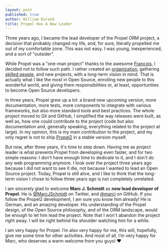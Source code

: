 ```yaml
---
layout: post
published: true
author: William Durand
title: Propel Has A New Leader
---
```


Three years ago, I became the lead developer of the Propel ORM project, a decision that probably changed
my life, and, for sure, literally propelled me out of my comfortable zone. This was not easy. I was young,
inexperienced, and a sort of "outsider".

<!-- more -->

While Propel was a "one-man project" thanks to the awesome [François](https://twitter.com/francoisz), I decided
not to follow such path. I rather created an [organization](https://github.com/propelorm), gathering [skilled
people](https://github.com/orgs/propelorm/members), and new projects, with a long-term vision in mind. That
is actually what I like the most in Open Source, enrolling new people to this wonderful world, and giving them
responsibilities or, at least, opportunities to become Open Source developers.

In three years, Propel grew up a lot: a brand new upcoming version, more documentation, more tests, more components
to integrate with various frameworks, but also more standard tools and best practices. The whole project moved to
Git and GitHub, I simplified the way releases were built, as well as, how one could contribute to the project (code
but also documentation and, generally speaking, everything related to the project at large). In my opinion, this is
my main contribution to the project, and my only regret is not to ship [Propel2](https://github.com/propelorm/Propel2)
in a stable version myself.

But now, after three years, it's time to step down. Having me as project leader is what prevents Propel from
developing even faster, and for two simple reasons: I don't have enough time to dedicate to it, and I don't do any
web programming anymore. I took over the project three years ago because I did not want to see it die, not because
I wanted to lead an Open Source project. Today, Propel is still alive, and I like to think that the long-term vision
I chose to follow three years ago is not completely unrelated.

I am sincerely glad to welcome **Marc J. Schmidt** as **new lead developer of Propel**. He is
[@MarcJSchmidt](https://twitter.com/MarcJSchmidt) on Twitter, and [@marcj](https://github.com/marcj) on GitHub.
If you follow the Propel2 development, I am sure you know him already! He is German, and an amazing developer. His
understanding of the Propel design, of the Open Source philosophy, and of the ORM landscape, would be enough to let
him lead the project. Note that I won't abandon the project right away. I will be right behind his shoulder watching
him for a while.

I am very happy for Propel. I’m also very happy for me, this will, hopefully, give me some time for other activities.
And most of all, I’m very happy for Marc, who deserves a warm welcome from you guys! :heart:
